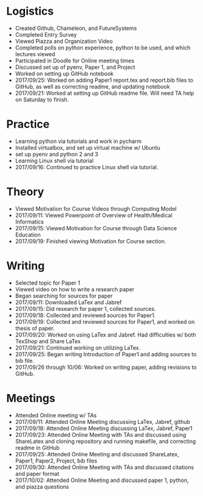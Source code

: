   
# Logistics
* Created Github, Chameleon, and FutureSystems
* Completed Entry Survey     
* Viewed Piazza and Organization Video
* Completed polls on python experience, python to be used, and which lectures viewed
* Participated in Doodle for Online meeting times
* Discussed set up of pyenv, Paper 1, and Project
* Worked on setting up GitHub notebook
* 2017/09/25: Worked on adding Paper1 report.tex and report.bib files to GitHub, as well as correcting readme, and updating notebook
* 2017/09/21: Worked at setting up GitHub readme file. Will need TA help on Saturday to finish.
# Practice
* Learning python via tutorials and work in pycharm
* Installed virtualbox, and set up virtual machine w/ Ubuntu
* set up pyenv and python 2 and 3
* Learning Linux shell via tutorial
* 2017/09/16: Continued to practice Linux shell via tutorial.
# Theory
* Viewed Motivation for Course Videos through Computing Model
* 2017/09/11: Viewed Powerpoint of Overview of Health/Medical Informatics
* 2017/09/15: Viewed Motivation for Course through Data Science Education
* 2017/09/19: Finished viewing Motivation for Course section.
# Writing
* Selected topic for Paper 1
* Viewed video on how to write a research paper
* Began searching for sources for paper
* 2017/09/11: Downloaded LaTex and Jabref
* 2017/09/15: Did research for paper 1, collected sources.
* 2017/09/18: Collected and reviewed sources for Paper1.
* 2017/09/19: Collected and reviewed sources for Paper1, and worked on thesis of paper.
* 2017/09/20: Worked on using LaTex and Jabref. Had difficulties w/ both TexShop and Share LaTex
* 2017/09/21: Continued working on utilizing LaTex.
* 2017/09/25: Began writing Introduction of Paper1 and adding sources to bib file.
* 2017/09/26 through 10/06: Worked on writing paper, adding revisions to GitHub.
# Meetings
* Attended Online meeting w/ TAs
* 2017/09/11: Attended Online Meeting discussing LaTex, Jabref, github
* 2017/09/18: Attended Online Meeting discussing LaTex, Jabref, Paper1 
* 2017/09/23: Attended Online Meeting with TAs and discussed using ShareLatex and cloning repository and running makefile, and correcting readme in GitHub
* 2017/09/25: Attended Online Meeting and discussed ShareLatex, Paper1, Paper2, Project, bib files
* 2017/09/30: Attended Online Meeting with TAs and discussed citations and paper format
* 2017/10/02: Attended Online Meeting and discussed paper 1, python, and piazza questions
